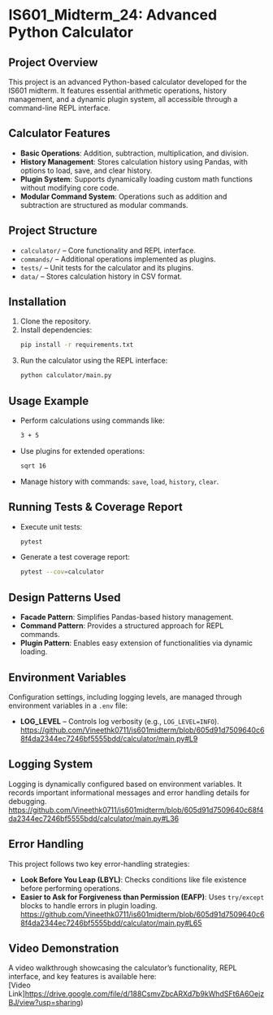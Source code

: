 # **IS601_Midterm_24: Advanced Python Calculator**  

## **Project Overview**  
This project is an advanced Python-based calculator developed for the IS601 midterm. It features essential arithmetic operations, history management, and a dynamic plugin system, all accessible through a command-line REPL interface.  

## **Calculator Features**  
- **Basic Operations**: Addition, subtraction, multiplication, and division.  
- **History Management**: Stores calculation history using Pandas, with options to load, save, and clear history.  
- **Plugin System**: Supports dynamically loading custom math functions without modifying core code.  
- **Modular Command System**: Operations such as addition and subtraction are structured as modular commands.  

## **Project Structure**  
- `calculator/` – Core functionality and REPL interface.  
- `commands/` – Additional operations implemented as plugins.  
- `tests/` – Unit tests for the calculator and its plugins.  
- `data/` – Stores calculation history in CSV format.  

## **Installation**  
1. Clone the repository.  
2. Install dependencies:  
   ```sh
   pip install -r requirements.txt
   ```  
3. Run the calculator using the REPL interface:  
   ```sh
   python calculator/main.py
   ```  

## **Usage Example**  
- Perform calculations using commands like:  
  ```sh
  3 + 5
  ```  
- Use plugins for extended operations:  
  ```sh
  sqrt 16
  ```  
- Manage history with commands: `save`, `load`, `history`, `clear`.  

## **Running Tests & Coverage Report**  
- Execute unit tests:  
  ```sh
  pytest
  ```  
- Generate a test coverage report:  
  ```sh
  pytest --cov=calculator
  ```  

## **Design Patterns Used**  
- **Facade Pattern**: Simplifies Pandas-based history management.  
- **Command Pattern**: Provides a structured approach for REPL commands.  
- **Plugin Pattern**: Enables easy extension of functionalities via dynamic loading.  

## **Environment Variables**  
Configuration settings, including logging levels, are managed through environment variables in a `.env` file:  
- **LOG_LEVEL** – Controls log verbosity (e.g., `LOG_LEVEL=INFO`).  
https://github.com/Vineethk0711/is601midterm/blob/605d91d7509640c68f4da2344ec7246bf5555bdd/calculator/main.py#L9

## **Logging System**  
Logging is dynamically configured based on environment variables. It records important informational messages and error handling details for debugging.  
    https://github.com/Vineethk0711/is601midterm/blob/605d91d7509640c68f4da2344ec7246bf5555bdd/calculator/main.py#L36

## **Error Handling**  
This project follows two key error-handling strategies:  
- **Look Before You Leap (LBYL)**: Checks conditions like file existence before performing operations.  
- **Easier to Ask for Forgiveness than Permission (EAFP)**: Uses `try/except` blocks to handle errors in plugin loading.
https://github.com/Vineethk0711/is601midterm/blob/605d91d7509640c68f4da2344ec7246bf5555bdd/calculator/main.py#L65  

## **Video Demonstration**  
A video walkthrough showcasing the calculator’s functionality, REPL interface, and key features is available here:  
[Video Link]https://drive.google.com/file/d/188CsmvZbcARXd7b9kWhdSFt6A6OejzBJ/view?usp=sharing)  
